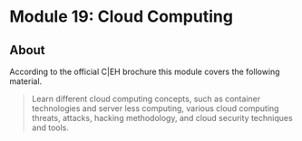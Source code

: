 # Module 19: Cloud Computing

## About

According to the official C|EH brochure this module covers the following material.

> Learn different cloud computing concepts, such as container technologies
and server less computing, various cloud computing threats, attacks,
hacking methodology, and cloud security techniques and tools.
